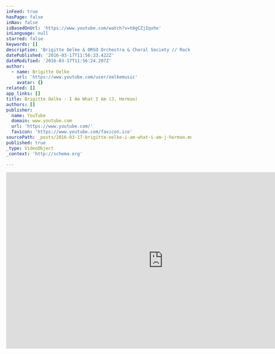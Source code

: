 ```yaml
---
inFeed: true
hasPage: false
inNav: false
isBasedOnUrl: 'https://www.youtube.com/watch?v=t6gCZjIqxho'
inLanguage: null
starred: false
keywords: []
description: 'Brigitte Oelke & ORSO Orchestra & Choral Society // Rock Symphony Night 2013 Friedrichstadt Palast, Berlin // Musik & Text: Jerry Herman '
datePublished: '2016-03-17T11:56:33.422Z'
dateModified: '2016-03-17T11:56:24.207Z'
author:
  - name: Brigitte Oelke
    url: 'https://www.youtube.com/user/oelkemusic'
    avatar: {}
related: []
app_links: []
title: Brigitte Oelke - I Am What I Am (J. Herman)
authors: []
publisher:
  name: YouTube
  domain: www.youtube.com
  url: 'https://www.youtube.com/'
  favicon: 'https://www.youtube.com/favicon.ico'
sourcePath: _posts/2016-03-17-brigitte-oelke-i-am-what-i-am-j-herman.md
published: true
_type: VideoObject
_context: 'http://schema.org'

---
```

<iframe src="https://cdn.embedly.com/widgets/media.html?src=https%3A%2F%2Fwww.youtube.com%2Fembed%2Ft6gCZjIqxho%3Ffeature%3Doembed&amp;url=https%3A%2F%2Fwww.youtube.com%2Fwatch%3Fv%3Dt6gCZjIqxho&amp;image=https%3A%2F%2Fi.ytimg.com%2Fvi%2Ft6gCZjIqxho%2Fhqdefault.jpg&amp;key=b7d04c9b404c499eba89ee7072e1c4f7&amp;type=text%2Fhtml&amp;schema=youtube" width="854" height="480" scrolling="no" frameborder="0" allowfullscreen="allowfullscreen" style=""></iframe>